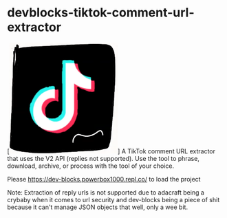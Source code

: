 # devblocks-tiktok-comment-url-extractor
[<img src="https://github.com/upintheairsheep/devblocks-tiktok-comment-url-extractor/blob/main/Screenshot%202022-12-09%209.22.59%20AM.png?raw=true" width="50%" alt="tiktok app lore logo">]
A TikTok comment URL extractor that uses the V2 API (replies not supported). Use the tool to phrase, download, archive, or process with the tool of your choice.

Please https://dev-blocks.powerbox1000.repl.co/ to load the project


Note: Extraction of reply urls is not supported due to adacraft being a crybaby when it comes to url security and dev-blocks being a piece of shit because it can't manage JSON objects that well, only a wee bit.


